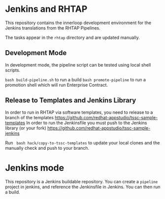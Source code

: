 
# Jenkins and RHTAP

This repository contains the innerloop development environment for the Jenkins translations from the RHTAP Pipelines.

The tasks appear in the `rhtap` directory and are updated manually. 

## Development Mode 

In development mode, the pipeline script can be tested using local shell scripts.

`bash build-pipeline.sh`  to run a build
`bash promote-pipeline` to run a promotion shell which will run Enterprise Contract.


## Release to Templates and Jenkins Library 

In order to run in RHTAP via software templates, you need to release to a branch of the templates https://github.com/redhat-appstudio/tssc-sample-templates 
In order to run the Jenkinsfile you must push to the Jenkins library (or your fork)  https://github.com/redhat-appstudio/tssc-sample-jenkins 


Run  ` bash hack/copy-to-tssc-templates` to update your local clones and the manually check and push to your branch. 

# Jenkins mode

This repository is a Jenkins buildable repository. You can create a `pipeline` project in jenkins, and reference the Jenkinsfile in Jenkins.  You can then run a build.


